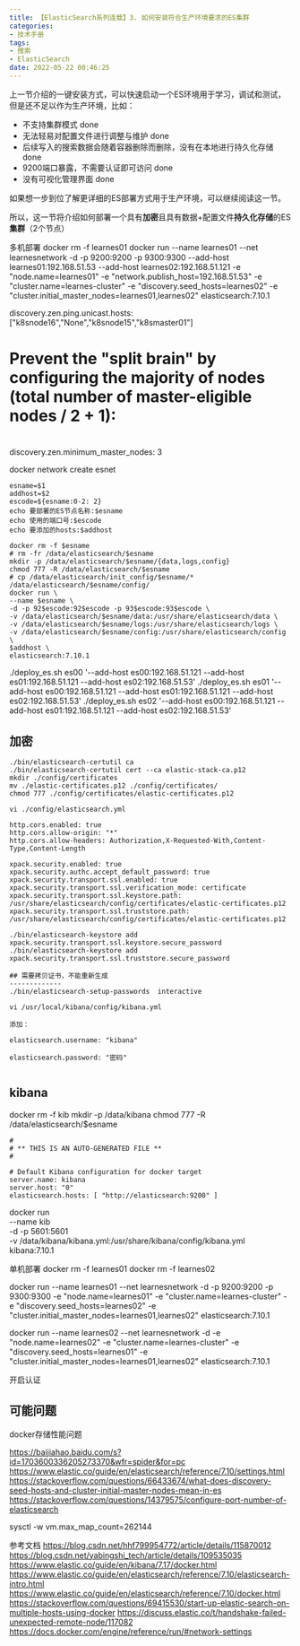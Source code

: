 ```yaml
---
title: 【ElasticSearch系列连载】3. 如何安装符合生产环境要求的ES集群
categories:
- 技术手册
tags:
- 搜索
- ElasticSearch
date: 2022-05-22 00:46:25
---
```


上一节介绍的一键安装方式，可以快速启动一个ES环境用于学习，调试和测试，但是还不足以作为生产环境，比如：

- 不支持集群模式 done
- 无法轻易对配置文件进行调整与维护 done
- 后续写入的搜索数据会随着容器删除而删除，没有在本地进行持久化存储 done
- 9200端口暴露，不需要认证即可访问 done
- 没有可视化管理界面 done

如果想一步到位了解更详细的ES部署方式用于生产环境，可以继续阅读这一节。

所以，这一节将介绍如何部署一个具有**加密**且具有数据+配置文件**持久化存储**的ES**集群**（2个节点）


多机部署
docker rm -f learnes01
docker run --name learnes01 --net learnesnetwork -d -p 9200:9200 -p 9300:9300 --add-host learnes01:192.168.51.53 --add-host learnes02:192.168.51.121 -e "node.name=learnes01" -e "network.publish_host=192.168.51.53" -e "cluster.name=learnes-cluster" -e "discovery.seed_hosts=learnes02" -e "cluster.initial_master_nodes=learnes01,learnes02" elasticsearch:7.10.1

discovery.zen.ping.unicast.hosts: ["k8snode16","None","k8snode15","k8smaster01"]
#
# Prevent the "split brain" by configuring the majority of nodes (total number of master-eligible nodes / 2 + 1):
#
discovery.zen.minimum_master_nodes: 3


docker network create esnet



```
esname=$1
addhost=$2
escode=${esname:0-2: 2}
echo 要部署的ES节点名称:$esname
echo 使用的端口号:$escode
echo 要添加的hosts:$addhost

docker rm -f $esname
# rm -fr /data/elasticsearch/$esname
mkdir -p /data/elasticsearch/$esname/{data,logs,config}
chmod 777 -R /data/elasticsearch/$esname
# cp /data/elasticsearch/init_config/$esname/* /data/elasticsearch/$esname/config/
docker run \
--name $esname \
-d -p 92$escode:92$escode -p 93$escode:93$escode \
-v /data/elasticsearch/$esname/data:/usr/share/elasticsearch/data \
-v /data/elasticsearch/$esname/logs:/usr/share/elasticsearch/logs \
-v /data/elasticsearch/$esname/config:/usr/share/elasticsearch/config \
$addhost \
elasticsearch:7.10.1
```

./deploy_es.sh es00 '--add-host es00:192.168.51.121 --add-host es01:192.168.51.121 --add-host es02:192.168.51.53'
./deploy_es.sh es01 '--add-host es00:192.168.51.121 --add-host es01:192.168.51.121 --add-host es02:192.168.51.53'
./deploy_es.sh es02 '--add-host es00:192.168.51.121 --add-host es01:192.168.51.121 --add-host es02:192.168.51.53'

## 加密
```
./bin/elasticsearch-certutil ca
./bin/elasticsearch-certutil cert --ca elastic-stack-ca.p12
mkdir ./config/certificates
mv ./elastic-certificates.p12 ./config/certificates/
chmod 777 ./config/certificates/elastic-certificates.p12

vi ./config/elasticsearch.yml

http.cors.enabled: true
http.cors.allow-origin: "*"
http.cors.allow-headers: Authorization,X-Requested-With,Content-Type,Content-Length

xpack.security.enabled: true
xpack.security.authc.accept_default_password: true
xpack.security.transport.ssl.enabled: true
xpack.security.transport.ssl.verification_mode: certificate
xpack.security.transport.ssl.keystore.path: /usr/share/elasticsearch/config/certificates/elastic-certificates.p12
xpack.security.transport.ssl.truststore.path: /usr/share/elasticsearch/config/certificates/elastic-certificates.p12

./bin/elasticsearch-keystore add xpack.security.transport.ssl.keystore.secure_password
./bin/elasticsearch-keystore add xpack.security.transport.ssl.truststore.secure_password

## 需要拷贝证书，不能重新生成
-------------
./bin/elasticsearch-setup-passwords  interactive

vi /usr/local/kibana/config/kibana.yml

添加：

elasticsearch.username: "kibana"

elasticsearch.password: "密码"


```

## kibana
docker rm -f kib
mkdir -p /data/kibana
chmod 777 -R /data/elasticsearch/$esname

```
#
# ** THIS IS AN AUTO-GENERATED FILE **
#

# Default Kibana configuration for docker target
server.name: kibana
server.host: "0"
elasticsearch.hosts: [ "http://elasticsearch:9200" ]
```

docker run \
--name kib \
-d -p 5601:5601 \
-v /data/kibana/kibana.yml:/usr/share/kibana/config/kibana.yml \
kibana:7.10.1




单机部署
docker rm -f learnes01
docker rm -f learnes02

docker run --name learnes01 --net learnesnetwork -d -p 9200:9200 -p 9300:9300 -e "node.name=learnes01" -e "cluster.name=learnes-cluster" -e "discovery.seed_hosts=learnes02" -e "cluster.initial_master_nodes=learnes01,learnes02" elasticsearch:7.10.1


docker run --name learnes02 --net learnesnetwork -d -e "node.name=learnes02" -e "cluster.name=learnes-cluster" -e "discovery.seed_hosts=learnes01" -e "cluster.initial_master_nodes=learnes01,learnes02" elasticsearch:7.10.1

开启认证

## 可能问题
docker存储性能问题

https://baijiahao.baidu.com/s?id=1703600336205273370&wfr=spider&for=pc
https://www.elastic.co/guide/en/elasticsearch/reference/7.10/settings.html
https://stackoverflow.com/questions/66433674/what-does-discovery-seed-hosts-and-cluster-initial-master-nodes-mean-in-es
https://stackoverflow.com/questions/14379575/configure-port-number-of-elasticsearch

sysctl -w vm.max_map_count=262144

参考文档
https://blog.csdn.net/hhf799954772/article/details/115870012
https://blog.csdn.net/yabingshi_tech/article/details/109535035
https://www.elastic.co/guide/en/kibana/7.17/docker.html
https://www.elastic.co/guide/en/elasticsearch/reference/7.10/elasticsearch-intro.html
https://www.elastic.co/guide/en/elasticsearch/reference/7.10/docker.html
https://stackoverflow.com/questions/69415530/start-up-elastic-search-on-multiple-hosts-using-docker
https://discuss.elastic.co/t/handshake-failed-unexpected-remote-node/117082
https://docs.docker.com/engine/reference/run/#network-settings


